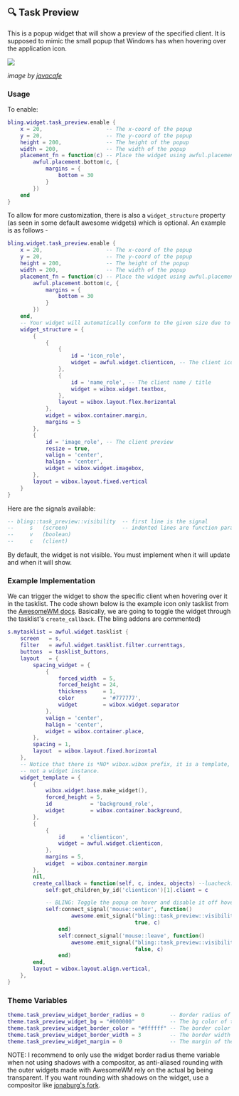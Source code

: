 ## 🔍 Task Preview <!-- {docsify-ignore} -->

This is a popup widget that will show a preview of the specified client. It is supposed to mimic the small popup that Windows has when hovering over the application icon.

![](https://user-images.githubusercontent.com/33443763/124705653-d7b98b80-deaa-11eb-8091-42bbe62365be.png)

*image by [javacafe](https://github.com/JavaCafe01)*

### Usage

To enable:

```lua
bling.widget.task_preview.enable {
    x = 20,                    -- The x-coord of the popup
    y = 20,                    -- The y-coord of the popup
    height = 200,              -- The height of the popup
    width = 200,               -- The width of the popup
    placement_fn = function(c) -- Place the widget using awful.placement (this overrides x & y)
        awful.placement.bottom(c, {
            margins = {
                bottom = 30
            }
        })
    end
}
```

To allow for more customization, there is also a `widget_structure` property (as seen in some default awesome widgets) which is optional. An example is as follows -
```lua
bling.widget.task_preview.enable {
    x = 20,                    -- The x-coord of the popup
    y = 20,                    -- The y-coord of the popup
    height = 200,              -- The height of the popup
    width = 200,               -- The width of the popup
    placement_fn = function(c) -- Place the widget using awful.placement (this overrides x & y)
        awful.placement.bottom(c, {
            margins = {
                bottom = 30
            }
        })
    end,
    -- Your widget will automatically conform to the given size due to a constraint container.
    widget_structure = {
        {
            {
                {
                    id = 'icon_role',
                    widget = awful.widget.clienticon, -- The client icon
                },
                {
                    id = 'name_role', -- The client name / title
                    widget = wibox.widget.textbox,
                },
                layout = wibox.layout.flex.horizontal
            },
            widget = wibox.container.margin,
            margins = 5
        },
        {
            id = 'image_role', -- The client preview
            resize = true,
            valign = 'center',
            halign = 'center',
            widget = wibox.widget.imagebox,
        },
        layout = wibox.layout.fixed.vertical
    }
}
```

Here are the signals available:

```lua
-- bling::task_preview::visibility  -- first line is the signal
--     s   (screen)                 -- indented lines are function parameters
--     v   (boolean)
--     c   (client)
```

By default, the widget is not visible. You must implement when it will update and when it will show.

### Example Implementation

We can trigger the widget to show the specific client when hovering over it in the tasklist. The code shown below is the example icon only tasklist from the [AwesomeWM docs](https://awesomewm.org/doc/api/classes/awful.widget.tasklist.html). Basically, we are going to toggle the widget through the tasklist's `create_callback`. (The bling addons are commented)
```lua
s.mytasklist = awful.widget.tasklist {
    screen   = s,
    filter   = awful.widget.tasklist.filter.currenttags,
    buttons  = tasklist_buttons,
    layout   = {
        spacing_widget = {
            {
                forced_width  = 5,
                forced_height = 24,
                thickness     = 1,
                color         = '#777777',
                widget        = wibox.widget.separator
            },
            valign = 'center',
            halign = 'center',
            widget = wibox.container.place,
        },
        spacing = 1,
        layout  = wibox.layout.fixed.horizontal
    },
    -- Notice that there is *NO* wibox.wibox prefix, it is a template,
    -- not a widget instance.
    widget_template = {
        {
            wibox.widget.base.make_widget(),
            forced_height = 5,
            id            = 'background_role',
            widget        = wibox.container.background,
        },
        {
            {
                id     = 'clienticon',
                widget = awful.widget.clienticon,
            },
            margins = 5,
            widget  = wibox.container.margin
        },
        nil,
        create_callback = function(self, c, index, objects) --luacheck: no unused args
            self:get_children_by_id('clienticon')[1].client = c

            -- BLING: Toggle the popup on hover and disable it off hover
            self:connect_signal('mouse::enter', function()
                    awesome.emit_signal("bling::task_preview::visibility", s,
                                        true, c)
                end)
                self:connect_signal('mouse::leave', function()
                    awesome.emit_signal("bling::task_preview::visibility", s,
                                        false, c)
                end)
        end,
        layout = wibox.layout.align.vertical,
    },
}
```

### Theme Variables
```lua
theme.task_preview_widget_border_radius = 0        -- Border radius of the widget (With AA)
theme.task_preview_widget_bg = "#000000"           -- The bg color of the widget
theme.task_preview_widget_border_color = "#ffffff" -- The border color of the widget
theme.task_preview_widget_border_width = 3         -- The border width of the widget
theme.task_preview_widget_margin = 0               -- The margin of the widget
```

NOTE: I recommend to only use the widget border radius theme variable when not using shadows with a compositor, as anti-aliased rounding with the outer widgets made with AwesomeWM rely on the actual bg being transparent. If you want rounding with shadows on the widget, use a compositor like [jonaburg's fork](https://github.com/jonaburg/picom).

